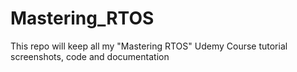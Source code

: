 # Mastering_RTOS
This repo will keep all my "Mastering RTOS" Udemy Course tutorial screenshots, code and documentation
